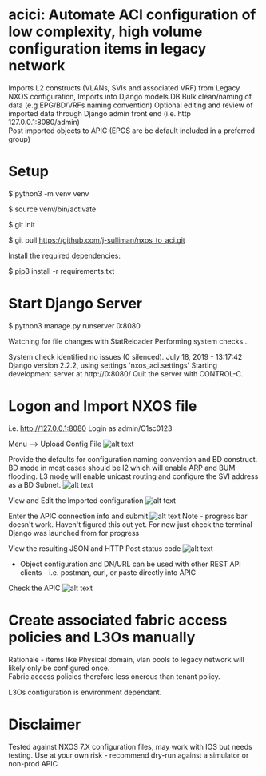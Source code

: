# acici: Automate ACI configuration of low complexity, high volume configuration items in legacy network
Imports L2 constructs (VLANs, SVIs and associated VRF) from Legacy NXOS configuration, 
Imports into Django models DB
Bulk clean/naming of data (e.g EPG/BD/VRFs naming convention) 
Optional editing and review of imported data through Django admin front end (i.e. http 127.0.0.1:8080/admin)  
Post imported objects to APIC (EPGS are be default included in a preferred group)

# Setup
$ python3 -m venv venv

$ source venv/bin/activate

$ git init

$ git pull https://github.com/j-sulliman/nxos_to_aci.git

Install the required dependencies:

$ pip3 install -r requirements.txt

# Start Django Server
$ python3 manage.py runserver 0:8080

Watching for file changes with StatReloader
Performing system checks...

System check identified no issues (0 silenced).
July 18, 2019 - 13:17:42
Django version 2.2.2, using settings 'nxos_aci.settings'
Starting development server at http://0:8080/
Quit the server with CONTROL-C.

# Logon and Import NXOS file
i.e. http://127.0.0.1:8080
Login as admin/C1sc0123

Menu --> Upload Config File
![alt text](https://github.com/j-sulliman/nxos_to_aci/blob/master/Screen%20Shot%202019-07-18%20at%201.23.58%20PM.png)

Provide the defaults for configuration naming convention and BD construct.  BD mode in most cases should be l2 which will enable ARP and BUM flooding.  L3 mode will enable unicast routing and configure the SVI address as a BD Subnet.
![alt text](https://github.com/j-sulliman/nxos_to_aci/blob/master/Screen%20Shot%202019-07-18%20at%201.26.01%20PM.png)


View and Edit the Imported configuration
![alt text](https://github.com/j-sulliman/nxos_to_aci/blob/master/Screen%20Shot%202019-07-18%20at%201.51.46%20PM.png)
 
Enter the APIC connection info and submit
![alt text](https://github.com/j-sulliman/nxos_to_aci/blob/master/Screen%20Shot%202019-07-18%20at%201.52.47%20PM.png)
Note - progress bar doesn't work.  Haven't figured this out yet.  For now just check the terminal Django was launched from for progress

View the resulting JSON and HTTP Post status code
![alt text](https://github.com/j-sulliman/nxos_to_aci/blob/master/Screen%20Shot%202019-07-18%20at%201.56.15%20PM.png)
- Object configuration and DN/URL can be used with other REST API clients - i.e. postman, curl, or paste directly into APIC

Check the APIC
![alt text](https://github.com/j-sulliman/nxos_to_aci/blob/master/Screen%20Shot%202019-07-18%20at%201.57.24%20PM.png)

# Create associated fabric access policies and L3Os manually
Rationale - items like Physical domain, vlan pools to legacy network will likely only be configured once.  
Fabric access policies therefore less onerous than tenant policy.

L3Os configuration is environment dependant.

# Disclaimer
Tested against NXOS 7.X configuration files, may work with IOS but needs testing.
Use at your own risk - recommend dry-run against a simulator or non-prod APIC
